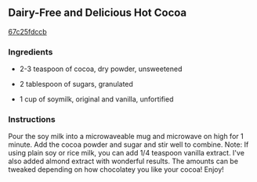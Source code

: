 ## Dairy-Free and Delicious Hot Cocoa

[67c25fdccb](http://www.food.com/recipe/dairy-free-and-delicious-hot-cocoa-58596)

### Ingredients

 - 2-3 teaspoon of cocoa, dry powder, unsweetened

 - 2 tablespoon of sugars, granulated

 - 1 cup of soymilk, original and vanilla, unfortified

### Instructions

Pour the soy milk into a microwaveable mug and microwave on high for 1 minute. Add the cocoa powder and sugar and stir well to combine. Note: If using plain soy or rice milk, you can add 1/4 teaspoon vanilla extract. I've also added almond extract with wonderful results. The amounts can be tweaked depending on how chocolatey you like your cocoa! Enjoy!